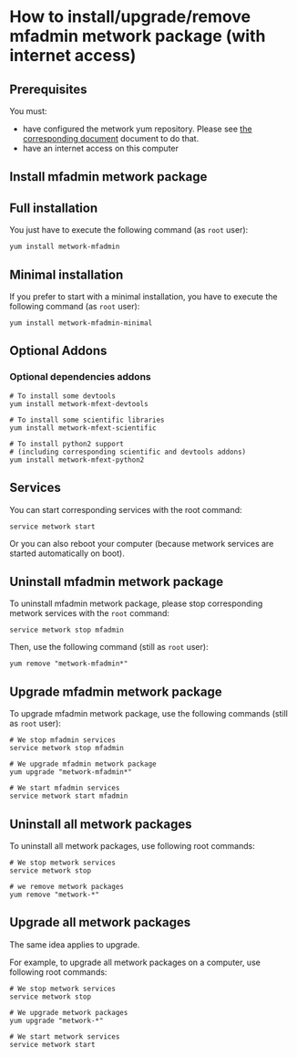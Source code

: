 # How to install/upgrade/remove mfadmin metwork package (with internet access)

[//]: # (automatically generated from https://github.com/metwork-framework/resources/blob/master/cookiecutter/_%7B%7Bcookiecutter.repo%7D%7D/.metwork-framework/install_a_metwork_package.md)

## Prerequisites

You must:

- have configured the metwork yum repository. Please see [the corresponding document](configure_metwork_repo.md) document to do that.
- have an internet access on this computer

## Install mfadmin metwork package

## Full installation

You just have to execute the following command (as `root` user):

```
yum install metwork-mfadmin
```

## Minimal installation

If you prefer to start with a minimal installation, you have to execute the following command
(as `root` user):

```
yum install metwork-mfadmin-minimal
```

## Optional Addons

### Optional dependencies addons

```
# To install some devtools
yum install metwork-mfext-devtools

# To install some scientific libraries
yum install metwork-mfext-scientific

# To install python2 support
# (including corresponding scientific and devtools addons)
yum install metwork-mfext-python2
```





## Services

You can start corresponding services with the root command:

```
service metwork start
```

Or you can also reboot your computer (because metwork services are started automatically on boot).



## Uninstall mfadmin metwork package


To uninstall mfadmin metwork package, please stop corresponding metwork services with the `root` command:

```
service metwork stop mfadmin
```

Then, use the following command (still as `root` user):


```
yum remove "metwork-mfadmin*"
```

## Upgrade mfadmin metwork package

To upgrade mfadmin metwork package, use the following commands (still as `root` user):


```
# We stop mfadmin services
service metwork stop mfadmin
```


```
# We upgrade mfadmin metwork package
yum upgrade "metwork-mfadmin*"
```


```
# We start mfadmin services
service metwork start mfadmin
```


## Uninstall all metwork packages

To uninstall all metwork packages, use following root commands:

```
# We stop metwork services
service metwork stop

# we remove metwork packages
yum remove "metwork-*"
```

## Upgrade all metwork packages

The same idea applies to upgrade.

For example, to upgrade all metwork packages on a computer, use following root commands:

```
# We stop metwork services
service metwork stop

# We upgrade metwork packages
yum upgrade "metwork-*"

# We start metwork services
service metwork start
```
